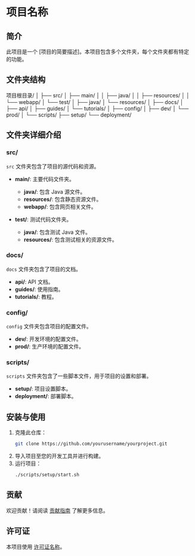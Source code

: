 # 项目名称

## 简介
此项目是一个 [项目的简要描述]。本项目包含多个文件夹，每个文件夹都有特定的功能。

## 文件夹结构
项目根目录/
│
├── src/
│   ├── main/
│   │   ├── java/
│   │   ├── resources/
│   │   └── webapp/
│   └── test/
│       ├── java/
│       └── resources/
│
├── docs/
│   ├── api/
│   ├── guides/
│   └── tutorials/
│
├── config/
│   ├── dev/
│   └── prod/
│
└── scripts/
    ├── setup/
    └── deployment/
## 文件夹详细介绍

### src/
`src` 文件夹包含了项目的源代码和资源。

- **main/**: 主要代码文件夹。
  - **java/**: 包含 Java 源文件。
  - **resources/**: 包含静态资源文件。
  - **webapp/**: 包含网页相关文件。

- **test/**: 测试代码文件夹。
  - **java/**: 包含测试 Java 文件。
  - **resources/**: 包含测试相关的资源文件。

### docs/
`docs` 文件夹包含了项目的文档。

- **api/**: API 文档。
- **guides/**: 使用指南。
- **tutorials/**: 教程。

### config/
`config` 文件夹包含项目的配置文件。

- **dev/**: 开发环境的配置文件。
- **prod/**: 生产环境的配置文件。

### scripts/
`scripts` 文件夹包含了一些脚本文件，用于项目的设置和部署。

- **setup/**: 项目设置脚本。
- **deployment/**: 部署脚本。

## 安装与使用
1. 克隆此仓库：
    ```sh
    git clone https://github.com/yourusername/yourproject.git
    ```
2. 导入项目至您的开发工具并进行构建。
3. 运行项目：
    ```sh
    ./scripts/setup/start.sh
    ```

## 贡献
欢迎贡献！请阅读 [贡献指南](CONTRIBUTING.md) 了解更多信息。

## 许可证
本项目使用 [许可证名称](LICENSE)。
